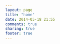 ```yaml
---
layout: page
title: "home"
date: 2014-05-18 21:55
comments: true
sharing: true
footer: true
---
```

